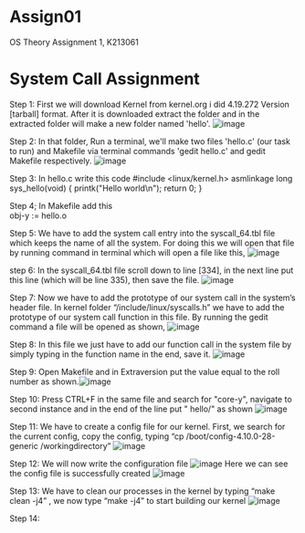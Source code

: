 # Assign01
OS Theory Assignment 1, K213061

# System Call Assignment

Step 1: First we will download Kernel from kernel.org i did 4.19.272 Version [tarball] format. After it is downloaded extract the folder and in the extracted folder will make a new folder named 'hello'. ![image](https://user-images.githubusercontent.com/125253097/219947742-03ece96f-6d9d-4480-a79d-8b41184e4938.png)

Step 2: In that folder, Run a terminal, we'll make two files 'hello.c' (our task to run) and Makefile via terminal commands 'gedit hello.c' and gedit Makefile respectively. ![image](https://user-images.githubusercontent.com/125253097/219947812-c9a88e6b-487c-42aa-850a-8f8b9878139b.png)

Step 3: In hello.c write this code 
        #include <linux/kernel.h>
        asmlinkage long sys_hello(void)
        {
             printk("Hello world\n");
             return 0;
        }
        
Step 4; In Makefile add this       
         obj-y := hello.o
         
Step 5: We have to add the system call entry into the syscall_64.tbl file which keeps the name of all the system. For doing this we will open that file by running command in terminal which will open a file like this, ![image](https://user-images.githubusercontent.com/125253097/219951085-1d7818db-4cc6-441d-a12f-24e402379bb2.png)

step 6: In the syscall_64.tbl file scroll down to line [334], in the next line put this line (which will be line 335), then save the file. ![image](https://user-images.githubusercontent.com/125253097/219951399-5acda64f-e18c-4b54-b378-a308e0c98e34.png)

Step 7: Now we have to add the prototype of our system call in the system’s header file. In kernel folder “/include/linux/syscalls.h” we have to add the prototype
of our system call function in this file. By running the gedit command a file will be opened as shown, ![image](https://user-images.githubusercontent.com/125253097/219951817-017f7a3e-9653-4733-9e01-404d0f77c489.png)

Step 8: In this file we just have to add our function call in the system file by simply typing in the function name in the end, save it. ![image](https://user-images.githubusercontent.com/125253097/219951989-8528cbc3-8746-46b3-9db9-454c2835877a.png)

Step 9: Open Makefile and in Extraversion put the value equal to the roll number as shown.![image](https://user-images.githubusercontent.com/125253097/219953544-1d02c109-433a-49a1-9ecf-db922d45d262.png)


Step 10: Press CTRL+F in the same file and search for "core-y", navigate to second instance and in the end of the line put " hello/" as shown ![image](https://user-images.githubusercontent.com/125253097/219953680-9822e250-5072-4d7c-a2e7-5211bdec526c.png)

Step 11: We have to create a config file for our kernel. First, we search for the current config, copy the config, typing “cp /boot/config-4.10.0-28-generic /workingdirectory” ![image](https://user-images.githubusercontent.com/125253097/219954387-67751917-f50f-4003-8951-f0610066c944.png)

Step 12: We will now write the configuration file ![image](https://user-images.githubusercontent.com/125253097/219956980-a2fd8c95-e69b-4dcb-8b68-c1737f0ca757.png)
Here we can see the config file is successfully created ![image](https://user-images.githubusercontent.com/125253097/219957031-81b0484a-ed40-478e-9f88-6de06c1a49b8.png)

Step 13: We have to clean our processes in the kernel by typing “make clean -j4” , we now type “make -j4” to start building our kernel ![image](https://user-images.githubusercontent.com/125253097/219957293-b167b573-510d-4688-87a6-5115b19a4146.png)

Step 14: 
